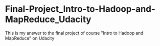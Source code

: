 # Final-Project_Intro-to-Hadoop-and-MapReduce_Udacity
This is my answer to the final project of course "Intro to Hadoop and MapReduce" on Udacity
